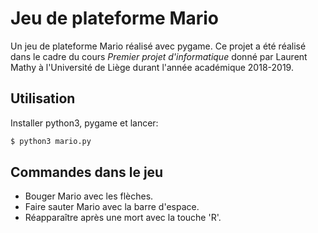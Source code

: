 # Jeu de plateforme Mario
Un jeu de plateforme Mario réalisé avec pygame. Ce projet a été réalisé dans le cadre du cours *Premier projet d'informatique* donné par Laurent Mathy à l'Université de Liège durant l'année académique 2018-2019.

## Utilisation
Installer python3, pygame et lancer:
```bash
$ python3 mario.py
```

## Commandes dans le jeu
- Bouger Mario avec les flèches.
- Faire sauter Mario avec la barre d'espace.
- Réapparaître après une mort avec la touche 'R'.
